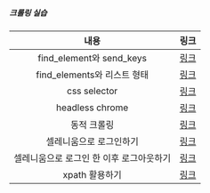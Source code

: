 ##### 크롤링 실습

|내용|링크|
|:-------------:|:-----:|
|find_element와 send_keys|[링크](https://github.com/Jin409/crawling/blob/master/1st.py)|
|find_elements와 리스트 형태|[링크](https://github.com/Jin409/crawling/blob/master/2nd.py)|
|css selector|[링크](https://github.com/Jin409/crawling/blob/master/3rd.py)|
|headless chrome|[링크](https://github.com/Jin409/crawling/blob/master/4th.py)|
|동적 크롤링|[링크](https://github.com/Jin409/crawling/blob/master/5th.py)|
|셀레니움으로 로그인하기|[링크](https://github.com/Jin409/crawling/blob/master/6th.py)|
|셀레니움으로 로그인 한 이후 로그아웃하기|[링크](https://github.com/Jin409/crawling/blob/master/6th.py)|
|xpath 활용하기|[링크](https://github.com/Jin409/crawling/blob/master/6th.py)|